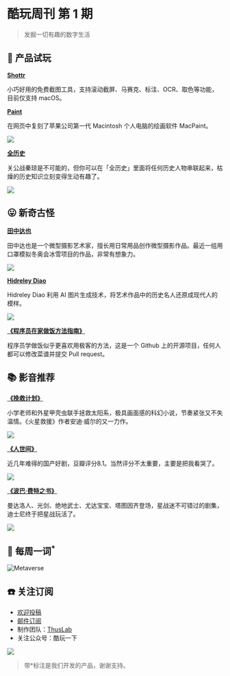 # 酷玩周刊 第 1 期

>发掘一切有趣的数字生活

## 🚀 产品试玩

**[Shottr](https://shottr.cc/)**

小巧好用的免费截图工具，支持滚动截屏、马赛克、标注、OCR、取色等功能，目前仅支持 macOS。

**[Paint](https://paint.withdiagram.com/)**

在网页中复刻了苹果公司第一代 Macintosh 个人电脑的绘画软件 MacPaint。

![](asset/2022/img2022022201.jpg)

**[全历史](https://apps.apple.com/cn/app/%E5%85%A8%E5%8E%86%E5%8F%B2/id1387152606)**

关公战秦琼是不可能的，但你可以在「全历史」里面将任何历史人物串联起来，枯燥的历史知识立刻变得生动有趣了。

![](asset/2022/img2022022208.jpg)

## 😛 新奇古怪

**[田中达也](https://www.instagram.com/tanaka_tatsuya/)**

田中达也是一个微型摄影艺术家，擅长用日常用品创作微型摄影作品。最近一组用口罩模拟冬奥会冰雪项目的作品，非常有想象力。

![](asset/2022/img2022022206.jpg)

**[Hidreley Diao](https://www.instagram.com/hidreley/)**

Hidreley Diao 利用 AI 图片生成技术，将艺术作品中的历史名人还原成现代人的模样。

![](asset/2022/img2022022207.jpg)

**[《程序员在家做饭方法指南》](https://github.com/Anduin2017/HowToCook)**

程序员学做饭似乎更喜欢用极客的方法，这是一个 Github 上的开源项目，任何人都可以修改菜谱并提交 Pull request。

## 📚 影音推荐

**[《挽救计划》](https://book.douban.com/subject/35494160/)**

小学老师和外星甲壳虫联手拯救太阳系，极具画面感的科幻小说，节奏紧张又不失温情。《火星救援》作者安迪·威尔的又一力作。

![](asset/2022/img2022022202.jpg)

**[《人世间》](https://movie.douban.com/subject/35207856/)**

近几年难得的国产好剧，豆瓣评分8.1。当然评分不太重要，主要是把我看哭了。

![](asset/2022/img2022022205.jpg)

**[《波巴·费特之书》](https://movie.douban.com/subject/35291777/)**

曼达洛人、光剑、绝地武士、尤达宝宝、塔图因齐登场，星战迷不可错过的剧集，迪士尼终于把星战玩活了。

![](asset/2022/img2022022209.jpg)

## 📝 每周一词<sup>*</sup>

![Metaverse](asset/2022/img2022022204.jpg)

## ☎️ 关注订阅

- [欢迎投稿](https://wj.qq.com/s2/9741038/c74e/)
- [邮件订阅](https://www.getrevue.co/profile/coldplay-weekly)
- 制作团队：[ThusLab](https://thuscn.com/lab/)
- 关注公众号：酷玩一下

![](asset/2022/img2022022203.jpg)

> 带*标注是我们开发的产品，谢谢支持。